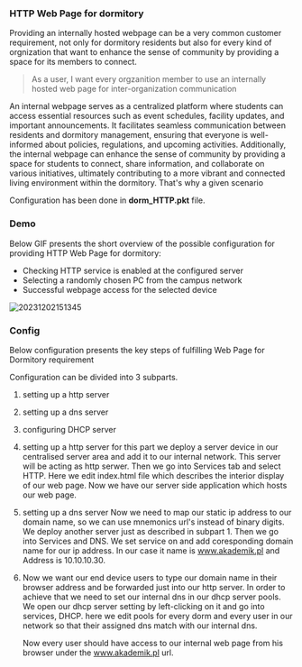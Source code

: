 ### HTTP Web Page for dormitory 

Providing an internally hosted webpage can be a very common customer requirement, not only for dormitory residents but also for every kind of orgnization that want to enhance the sense of community by providing a space for its members to connect. 

> As a user, I want every orgzanition member to use an internally hosted web page for inter-organization communication  

An internal webpage serves as a centralized platform where students can access essential resources such as event schedules, facility updates, and important announcements. It facilitates seamless communication between residents and dormitory management, ensuring that everyone is well-informed about policies, regulations, and upcoming activities. Additionally, the internal webpage can enhance the sense of community by providing a space for students to connect, share information, and collaborate on various initiatives, ultimately contributing to a more vibrant and connected living environment within the dormitory. That's why a given scenario 

Configuration has been done in **dorm_HTTP.pkt** file. 

### Demo

Below GIF presents the short overview of the possible configuration for providing HTTP Web Page for dormitory:

- Checking HTTP service is enabled at the configured server
- Selecting a randomly chosen PC from the campus network
- Successful webpage access for the selected device

![20231202151345](https://github.com/janek1842/NetCamps/assets/56030577/de15fa3b-ca13-4a6f-9004-c36c4ee7630c)

### Config

Below configuration presents the key steps of fulfilling Web Page for Dormitory requirement

Configuration can be divided into 3 subparts.
1. setting up a http server
2. setting up a dns server
3. configuring DHCP server 

1. setting up a http server
   for this part we deploy a server device in our centralised server area and add it to our internal network. This server will be acting as http serwer.
   Then we go into Services tab and select HTTP. Here we edit index.html file which describes the interior display of our web page. Now we have our server side application which hosts our web page.
2. setting up a dns server
   Now we need to map our static ip address to our domain name, so we can use mnemonics url's instead of binary digits. We deploy another server just as described in subpart 1. Then we go into Services and DNS. We set service on and add coresponding domain name for our ip address. In our case it name is www.akademik.pl and Address is 10.10.10.30.
3. Now we want our end device users to type our domain name in their browser address and be forwarded just into our http server. In order to achieve that we need to set our internal dns in our dhcp   server pools. We open our dhcp server setting by left-clicking on it and go into services, DHCP. here we edit pools for every dorm and every user in our network so that their assigned dns match      with our internal dns.

      Now every user should have access to our internal web page from his browser under the www.akademik.pl url.
